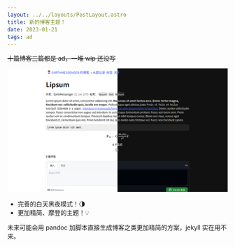 ```yaml
---
layout: ../../layouts/PostLayout.astro
title: 新的博客主题！
date: 2023-01-21
tags: ad
---
```


~~十篇博客三篇都是 ad，一堆 wip 还没写~~

![dark and light theme](/assets/images/new-theme-704eb249.png)

-   完善的白天黑夜模式！🌗
-   更加精简、摩登的主题！💡

未来可能会用 pandoc 加脚本直接生成博客之类更加精简的方案，jekyll 实在用不来。
